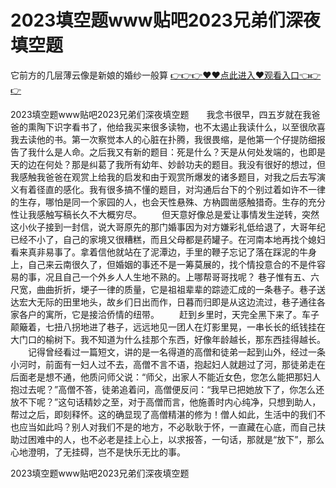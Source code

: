 # 2023填空题www贴吧2023兄弟们深夜填空题
它前方的几层薄云像是新娘的婚纱一般算
<a href="https://github.com/zchuit/pxmid/issues/2">👉👉👉♥♥点此进入♥观看入口👈👉👉</a>

2023填空题www贴吧2023兄弟们深夜填空题　　我念书很早，四五岁就在我爸爸的熏陶下识字看书了，他给我买来很多读物，也不太遏止我读什么，以至很欣喜我去读他的书。第一次察觉本人的心脏在扑腾，我很畏缩，是他第一个仔提防细报告了我什么是人命。之后我又有新的题目：死是什么？天是从何处发端的，也即是天的边在何处？那是纠葛了我所有幼年、妙龄功夫的题目。我没有很好的想过，但我感触我爸爸在观赏上给我的启发和由于观赏所爆发的诸多题目，对我之后去写演义有着径直的感化。我有很多搞不懂的题目，对沟通后台下的个别过着如许不一律的生存，哪怕是同一个家园的人，也会天性悬殊、方枘圆凿感触猎奇。生存的充分性让我感触写稿长久不大概穷尽。
　　但天意好像总是爱让事情发生逆转，突然这小伙子接到一封信，说大哥原先的那门婚事因为对方嫌彩礼低给退了，大哥年纪已经不小了，自己的家境又很糟糕，而且父母都是药罐子。在河南本地再找个媳妇看来真非易事了。拿着信他就站在了泥潭边，手里的鞭子忘记了落在踩泥的牛身上，自己来云南很久了，但婚姻的事还不是一筹莫展的，找个情投意合的不是件容易的事，况且自己一个外乡人人生地不熟的。上哪帮哥哥找呢？
巷子惟有五、六尺宽，曲曲折折，埂子一律的质量，它是祖祖辈辈的踪迹汇成的一条巷子。巷子送达宏大无际的田里地头，故乡们日出而作，日暮而归即是从这边流过，巷子通往各家各户的寓所，它是接洽侨情的纽带。
　　赶到乡里时，天完全黑下来了。车子颠簸着，七扭八拐地进了巷子，远远地见一团人在灯影里晃，一串长长的纸钱挂在大门口的榆树下。我不知道为什么挂那个东西，好像年龄越长，那东西挂得越长。
　　记得曾经看过一篇短文，讲的是一名得道的高僧和徒弟一起到山外，经过一条小河时，前面有一妇人过不去，高僧不言不语，抱起妇人就趟过了河，那徒弟走在后面老是想不通，他质问师父说：“师父，出家人不能近女色，您怎么能把那妇人抱过去呢？”高僧不答，徒弟追着问，高僧便反问：“我早已把她放下了，你怎么还放不下呢？”这句话精妙之至，对于高僧而言，他施善时内心纯净，只想到助人，帮过之后，即刻释怀。这的确显现了高僧精湛的修为！僧人如此，生活中的我们不也应当如此吗？别人对我们不是的地方，不必耿耿于怀，一直藏在心底，而自己扶助过困难中的人，也不必老是挂上心上，以求报答，一句话，那就是“放下”，那么心地澄明，了无挂碍，岂不是快乐无比的事。

2023填空题www贴吧2023兄弟们深夜填空题
